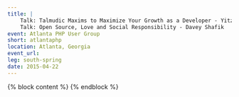 ```yaml
---
title: |
    Talk: Talmudic Maxims to Maximize Your Growth as a Developer - Yitzchok Willroth<br>
    Talk: Open Source, Love and Social Responsibility - Davey Shafik
event: Atlanta PHP User Group
short: atlantaphp
location: Atlanta, Georgia
event_url:
leg: south-spring
date: 2015-04-22
---
```

{% block content %}
{% endblock %}